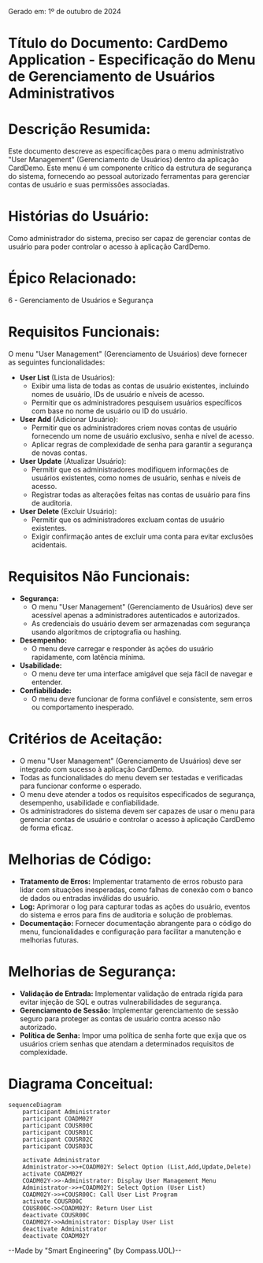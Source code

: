 Gerado em: 1º de outubro de 2024

# **Título do Documento:** CardDemo Application - Especificação do Menu de Gerenciamento de Usuários Administrativos

# **Descrição Resumida:**
Este documento descreve as especificações para o menu administrativo "User Management" (Gerenciamento de Usuários) dentro da aplicação CardDemo. Este menu é um componente crítico da estrutura de segurança do sistema, fornecendo ao pessoal autorizado ferramentas para gerenciar contas de usuário e suas permissões associadas.

# **Histórias do Usuário:**
Como administrador do sistema, preciso ser capaz de gerenciar contas de usuário para poder controlar o acesso à aplicação CardDemo.

# **Épico Relacionado:**
6 - Gerenciamento de Usuários e Segurança

# **Requisitos Funcionais:**
O menu "User Management" (Gerenciamento de Usuários) deve fornecer as seguintes funcionalidades:
* **User List** (Lista de Usuários):
    - Exibir uma lista de todas as contas de usuário existentes, incluindo nomes de usuário, IDs de usuário e níveis de acesso.
    - Permitir que os administradores pesquisem usuários específicos com base no nome de usuário ou ID do usuário.
* **User Add** (Adicionar Usuário):
    - Permitir que os administradores criem novas contas de usuário fornecendo um nome de usuário exclusivo, senha e nível de acesso.
    - Aplicar regras de complexidade de senha para garantir a segurança de novas contas.
* **User Update** (Atualizar Usuário):
    - Permitir que os administradores modifiquem informações de usuários existentes, como nomes de usuário, senhas e níveis de acesso.
    - Registrar todas as alterações feitas nas contas de usuário para fins de auditoria.
* **User Delete** (Excluir Usuário):
    - Permitir que os administradores excluam contas de usuário existentes.
    - Exigir confirmação antes de excluir uma conta para evitar exclusões acidentais.

# **Requisitos Não Funcionais:**
* **Segurança:**
    - O menu "User Management" (Gerenciamento de Usuários) deve ser acessível apenas a administradores autenticados e autorizados.
    - As credenciais do usuário devem ser armazenadas com segurança usando algoritmos de criptografia ou hashing.
* **Desempenho:**
    - O menu deve carregar e responder às ações do usuário rapidamente, com latência mínima.
* **Usabilidade:**
    - O menu deve ter uma interface amigável que seja fácil de navegar e entender.
* **Confiabilidade:**
    - O menu deve funcionar de forma confiável e consistente, sem erros ou comportamento inesperado.

# **Critérios de Aceitação:**
* O menu "User Management" (Gerenciamento de Usuários) deve ser integrado com sucesso à aplicação CardDemo.
* Todas as funcionalidades do menu devem ser testadas e verificadas para funcionar conforme o esperado.
* O menu deve atender a todos os requisitos especificados de segurança, desempenho, usabilidade e confiabilidade.
* Os administradores do sistema devem ser capazes de usar o menu para gerenciar contas de usuário e controlar o acesso à aplicação CardDemo de forma eficaz.

# **Melhorias de Código:**
* **Tratamento de Erros:** Implementar tratamento de erros robusto para lidar com situações inesperadas, como falhas de conexão com o banco de dados ou entradas inválidas do usuário.
* **Log:** Aprimorar o log para capturar todas as ações do usuário, eventos do sistema e erros para fins de auditoria e solução de problemas.
* **Documentação:** Fornecer documentação abrangente para o código do menu, funcionalidades e configuração para facilitar a manutenção e melhorias futuras.

# **Melhorias de Segurança:**
* **Validação de Entrada:** Implementar validação de entrada rígida para evitar injeção de SQL e outras vulnerabilidades de segurança.
* **Gerenciamento de Sessão:** Implementar gerenciamento de sessão seguro para proteger as contas de usuário contra acesso não autorizado.
* **Política de Senha:** Impor uma política de senha forte que exija que os usuários criem senhas que atendam a determinados requisitos de complexidade.

# **Diagrama Conceitual:**

```mermaid
sequenceDiagram
    participant Administrator
    participant COADM02Y
    participant COUSR00C
    participant COUSR01C
    participant COUSR02C
    participant COUSR03C
    
    activate Administrator
    Administrator->>+COADM02Y: Select Option (List,Add,Update,Delete)
    activate COADM02Y
    COADM02Y->>-Administrator: Display User Management Menu
    Administrator->>+COADM02Y: Select Option (User List)
    COADM02Y->>+COUSR00C: Call User List Program
    activate COUSR00C
    COUSR00C->>COADM02Y: Return User List
    deactivate COUSR00C
    COADM02Y->>Administrator: Display User List
    deactivate Administrator
    deactivate COADM02Y

```

--Made by "Smart Engineering" (by Compass.UOL)--